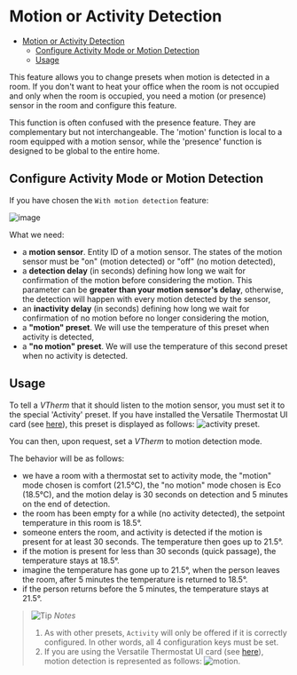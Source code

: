 # Motion or Activity Detection

- [Motion or Activity Detection](#motion-or-activity-detection)
  - [Configure Activity Mode or Motion Detection](#configure-activity-mode-or-motion-detection)
  - [Usage](#usage)

This feature allows you to change presets when motion is detected in a room. If you don't want to heat your office when the room is not occupied and only when the room is occupied, you need a motion (or presence) sensor in the room and configure this feature.

This function is often confused with the presence feature. They are complementary but not interchangeable. The 'motion' function is local to a room equipped with a motion sensor, while the 'presence' function is designed to be global to the entire home.

## Configure Activity Mode or Motion Detection

If you have chosen the `With motion detection` feature:

![image](images/config-motion.png)

What we need:
- a **motion sensor**. Entity ID of a motion sensor. The states of the motion sensor must be "on" (motion detected) or "off" (no motion detected),
- a **detection delay** (in seconds) defining how long we wait for confirmation of the motion before considering the motion. This parameter can be **greater than your motion sensor's delay**, otherwise, the detection will happen with every motion detected by the sensor,
- an **inactivity delay** (in seconds) defining how long we wait for confirmation of no motion before no longer considering the motion,
- a **"motion" preset**. We will use the temperature of this preset when activity is detected,
- a **"no motion" preset**. We will use the temperature of this second preset when no activity is detected.

## Usage

To tell a _VTherm_ that it should listen to the motion sensor, you must set it to the special 'Activity' preset. If you have installed the Versatile Thermostat UI card (see [here](additions.md#much-better-with-the-versatile-thermostat-ui-card)), this preset is displayed as follows: ![activity preset](images/activity-preset-icon.png).

You can then, upon request, set a _VTherm_ to motion detection mode.

The behavior will be as follows:
- we have a room with a thermostat set to activity mode, the "motion" mode chosen is comfort (21.5°C), the "no motion" mode chosen is Eco (18.5°C), and the motion delay is 30 seconds on detection and 5 minutes on the end of detection.
- the room has been empty for a while (no activity detected), the setpoint temperature in this room is 18.5°.
- someone enters the room, and activity is detected if the motion is present for at least 30 seconds. The temperature then goes up to 21.5°.
- if the motion is present for less than 30 seconds (quick passage), the temperature stays at 18.5°.
- imagine the temperature has gone up to 21.5°, when the person leaves the room, after 5 minutes the temperature is returned to 18.5°.
- if the person returns before the 5 minutes, the temperature stays at 21.5°.

> ![Tip](images/tips.png) _*Notes*_
> 1. As with other presets, `Activity` will only be offered if it is correctly configured. In other words, all 4 configuration keys must be set.
> 2. If you are using the Versatile Thermostat UI card (see [here](additions.md#much-better-with-the-versatile-thermostat-ui-card)), motion detection is represented as follows: ![motion](images/motion-detection-icon.png).